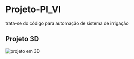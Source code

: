 # Projeto-PI_VI
trata-se do código para automação de sistema de irrigação
## Projeto 3D
<img scr="https://github.com/CristianVS16/Projeto-PI_VI/blob/main/imagens/PROJETO%203D.png" alt=" projeto em 3D"> 
